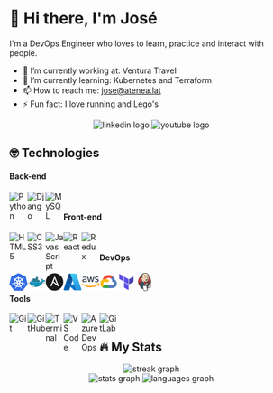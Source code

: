 # 👋 Hi there, I'm José

I'm a DevOps Engineer who loves to learn, practice and interact with people.

- 🔭 I’m currently working at: Ventura Travel
- 🌱 I’m currently learning: Kubernetes and Terraform
- 📫 How to reach me: jose@atenea.lat
- ⚡ Fun fact: I love running and Lego's

<div align="center">
  <img src="https://img.shields.io/static/v1?message=LinkedIn&logo=linkedin&label=&color=0077B5&logoColor=white&labelColor=&style=for-the-badge" height="25" alt="linkedin logo"  />
  <img src="https://img.shields.io/static/v1?message=Youtube&logo=youtube&label=&color=FF0000&logoColor=white&labelColor=&style=for-the-badge" height="25" alt="youtube logo"  />
</div>

## 🤓 Technologies

#### Back-end

<img align="left" alt="Python" width="32px" src="https://cdn.jsdelivr.net/gh/devicons/devicon/icons/python/python-original.svg" />
<img align="left" alt="Django" width="32px" src="https://cdn.jsdelivr.net/gh/devicons/devicon/icons/django/django-plain.svg" />
<img align="left" alt="MySQL" width="32px" src="https://cdn.jsdelivr.net/gh/devicons/devicon/icons/mysql/mysql-original.svg" />
<br>  
  
#### Front-end

<img align="left" alt="HTML5" width="32px" src="https://cdn.jsdelivr.net/gh/devicons/devicon/icons/html5/html5-original.svg" />
<img align="left" alt="CSS3" width="32px" src="https://cdn.jsdelivr.net/gh/devicons/devicon/icons/css3/css3-original.svg" />  
<img align="left" alt="JavasScript" width="32px" src="https://cdn.jsdelivr.net/gh/devicons/devicon/icons/javascript/javascript-original.svg" />
<img align="left" alt="React" width="32px" src="https://cdn.jsdelivr.net/gh/devicons/devicon/icons/react/react-original.svg" />  
<img align="left" alt="Redux" width="32px" src="https://cdn.jsdelivr.net/gh/devicons/devicon/icons/redux/redux-original.svg" />  
<br>

#### DevOps

<img align="left" alt="Kubernetes" width="32px" src="https://github.com/devicons/devicon/blob/v2.16.0/icons/kubernetes/kubernetes-original.svg" />
<img align="left" alt="Docker" width="32px" src="https://github.com/devicons/devicon/blob/v2.16.0/icons/docker/docker-original.svg" />
<img align="left" alt="Ansible" width="32px" src="https://github.com/devicons/devicon/blob/v2.16.0/icons/ansible/ansible-original.svg" />
<img align="left" alt="Azure" width="32px" src="https://github.com/devicons/devicon/blob/v2.16.0/icons/azure/azure-original.svg" />
<img align="left" alt="AWS" width="32px" src="https://github.com/devicons/devicon/blob/v2.16.0/icons/amazonwebservices/amazonwebservices-original-wordmark.svg" />
<img align="left" alt="GCP" width="32px" src="https://github.com/devicons/devicon/blob/v2.16.0/icons/googlecloud/googlecloud-original.svg" />
<img align="left" alt="Terraform" width="32px" src="https://github.com/devicons/devicon/blob/v2.16.0/icons/terraform/terraform-original.svg" />
<img align="left" alt="Jenkins" width="32px" src="https://github.com/devicons/devicon/blob/v2.16.0/icons/jenkins/jenkins-original.svg" />
<br>
  
#### Tools
 
<img align="left" alt="Git" width="32px" src="https://cdn.jsdelivr.net/gh/devicons/devicon/icons/git/git-original.svg" />
<img align="left" alt="GitHub" width="32px" src="https://cdn.jsdelivr.net/gh/devicons/devicon/icons/github/github-original.svg" />
<img align="left" alt="Terminal" width="32px" src="https://cdn.jsdelivr.net/gh/devicons/devicon/icons/bash/bash-original.svg" />
<img align="left" alt="VS Code" width="32px" src="https://cdn.jsdelivr.net/gh/devicons/devicon/icons/vscode/vscode-original.svg" />
<img align="left" alt="Azure DevOps" width="32px" src="https://cdn.jsdelivr.net/gh/devicons/devicon/icons/azuredevops/azuredevops-original.svg" />
<img align="left" alt="GitLab" width="32px" src="https://cdn.jsdelivr.net/gh/devicons/devicon/icons/gitlab/gitlab-original.svg" />
<br><be>

## 🔥 My Stats

<div align="center">
  <img src="https://streak-stats.demolab.com?user=sepa-sancheze&locale=en&mode=daily&theme=dark&hide_border=false&border_radius=5&order=3" height="220" alt="streak graph"  />
</div>
<div align="center">
  <img src="https://github-readme-stats.vercel.app/api?username=sepa-sancheze&hide_title=false&hide_rank=false&show_icons=true&include_all_commits=true&count_private=true&disable_animations=false&theme=dark&locale=en&hide_border=false" height="150" alt="stats graph"  />
  <img src="https://github-readme-stats.vercel.app/api/top-langs?username=sepa-sancheze&locale=en&hide_title=false&layout=compact&card_width=320&langs_count=5&theme=dark&hide_border=false" height="150" alt="languages graph"  />
</div>
